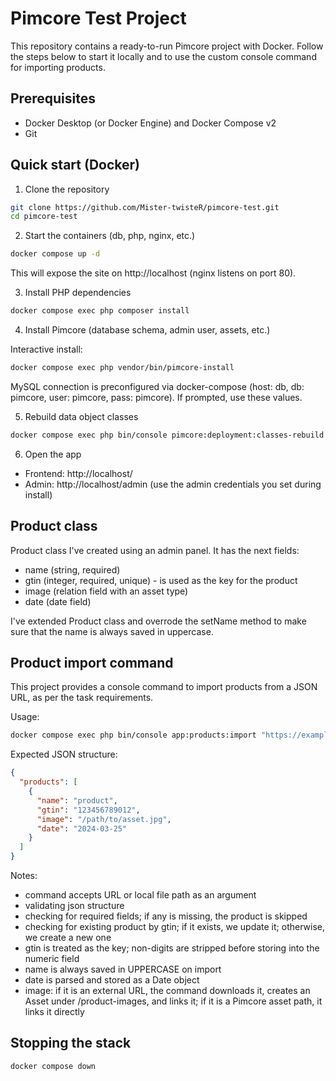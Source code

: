# Pimcore Test Project

This repository contains a ready-to-run Pimcore project with Docker. Follow the steps below to start it locally and to use the custom console command for importing products.

## Prerequisites
- Docker Desktop (or Docker Engine) and Docker Compose v2
- Git

## Quick start (Docker)

1) Clone the repository
```bash
git clone https://github.com/Mister-twisteR/pimcore-test.git
cd pimcore-test
```

2) Start the containers (db, php, nginx, etc.)
```bash
docker compose up -d
```
This will expose the site on http://localhost (nginx listens on port 80).

3) Install PHP dependencies
```bash
docker compose exec php composer install
```

4) Install Pimcore (database schema, admin user, assets, etc.)

Interactive install:
```bash
docker compose exec php vendor/bin/pimcore-install
```

MySQL connection is preconfigured via docker-compose (host: db, db: pimcore, user: pimcore, pass: pimcore). If prompted, use these values.

5) Rebuild data object classes
```bash
docker compose exec php bin/console pimcore:deployment:classes-rebuild
```

6) Open the app
- Frontend: http://localhost/
- Admin: http://localhost/admin (use the admin credentials you set during install)

## Product class
Product class I've created using an admin panel. It has the next fields:
- name (string, required)
- gtin (integer, required, unique) - is used as the key for the product
- image (relation field with an asset type)
- date (date field)

I've extended Product class and overrode the setName method to make sure that the name is always saved in uppercase.

## Product import command
This project provides a console command to import products from a JSON URL, as per the task requirements.

Usage:
```bash
docker compose exec php bin/console app:products:import "https://example.com/products.json"
```
Expected JSON structure:
```json
{
  "products": [
    {
      "name": "product",
      "gtin": "123456789012",
      "image": "/path/to/asset.jpg",
      "date": "2024-03-25"
    }
  ]
}
```

Notes:
- command accepts URL or local file path as an argument
- validating json structure
- checking for required fields; if any is missing, the product is skipped
- checking for existing product by gtin; if it exists, we update it; otherwise, we create a new one
- gtin is treated as the key; non-digits are stripped before storing into the numeric field
- name is always saved in UPPERCASE on import
- date is parsed and stored as a Date object
- image: if it is an external URL, the command downloads it, creates an Asset under /product-images, and links it; if it is a Pimcore asset path, it links it directly


## Stopping the stack
```bash
docker compose down
```

